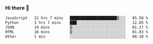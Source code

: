 ### Hi there 👋

<!--
**swolbroham/swolbroham** is a ✨ _special_ ✨ repository because its `README.md` (this file) appears on your GitHub profile.

Here are some ideas to get you started:

- 🔭 I’m currently working on ...
- 🌱 I’m currently learning ...
- 👯 I’m looking to collaborate on ...
- 🤔 I’m looking for help with ...
- 💬 Ask me about ...
- 📫 How to reach me: ...
- 😄 Pronouns: ...
- ⚡ Fun fact: ...
-->


<!--START_SECTION:waka-->

```txt
JavaScript   22 hrs 7 mins   █████████████████████▒░░░   85.50 %
Python       3 hrs 7 mins    ███░░░░░░░░░░░░░░░░░░░░░░   12.05 %
JSON         19 mins         ▒░░░░░░░░░░░░░░░░░░░░░░░░   01.27 %
HTML         16 mins         ▒░░░░░░░░░░░░░░░░░░░░░░░░   01.03 %
Other        1 min           ░░░░░░░░░░░░░░░░░░░░░░░░░   00.10 %
```

<!--END_SECTION:waka-->
